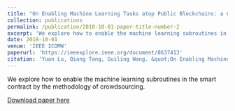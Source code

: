 ```yaml
---
title: "On Enabling Machine Learning Tasks atop Public Blockchains: a Crowdsourcing Approach"
collection: publications
permalink: /publication/2010-10-01-paper-title-number-2
excerpt: 'We explore how to enable the machine learning subroutines in the smart contract by the methodology of crowdsourcing. The problem of outsourcing/crowdsourcing machine learning programs is studied in a game theory model.'
date: 2018-10-01
venue: 'IEEE ICDMW'
paperurl: 'https://ieeexplore.ieee.org/document/8637413'
citation: 'Yuan Lu, Qiang Tang, Guiling Wang. &quot;On Enabling Machine Learning Tasks atop Public Blockchains.&quot; <i>IEEE ICDMW 2018</i>.'
---
```

We explore how to enable the machine learning subroutines in the smart contract by the methodology of crowdsourcing.

[Download paper here](https://ieeexplore.ieee.org/document/8637413)

